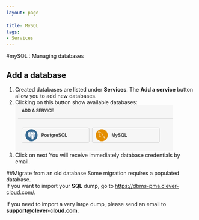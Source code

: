 ```yaml
---
layout: page

title: MySQL
tags:
- Services
---
```

#mySQL : Managing databases

## Add a database
1. Created databases are listed under **Services**. The **Add a service** button allow you to add new databases.
2. Clicking on this button show available databases:<img class="thumbnail img_doc" src="/img/mysql.png">
3. Click on next
You will receive immediately database credentials by email.


##Migrate from an old database
Some migration requires a populated database.  
If you want to import your **SQL** dump, go to <a href="https://dbms-pma.clever-cloud.com/">https://dbms-pma.clever-cloud.com/</a>.

If you need to import a very large dump, please send an email to **support@clever-cloud.com**.
